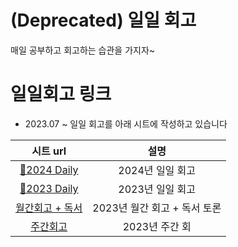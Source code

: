 # (Deprecated) 일일 회고
매일 공부하고 회고하는 습관을 가지자~

# 일일회고 링크
* 2023.07 ~ 일일 회고를 아래 시트에 작성하고 있습니다

|                                                         시트 url                                                         |         설명          |
|:----------------------------------------------------------------------------------------------------------------------:|:-------------------:|
| [🐉2024 Daily](https://docs.google.com/spreadsheets/d/1-lQeUsZOo7kviExKFLYgoNayB7BmGFAxDzJHklVzeDc/edit#gid=91150660)  |     2024년 일일 회고     |
| [🐰2023 Daily](https://docs.google.com/spreadsheets/d/1a6SoqBQzFP5SsxTAv33Zf7A6eW2Oy5K7T3IKzryWZBs/edit#gid=904019786) |     2023년 일일 회고     |
|  [월간회고 + 독서](https://docs.google.com/spreadsheets/d/1-KYd5IeomdpoFJTKEH7JBxCkEC_G3gWDDQ_X-eahrl0/edit#gid=2039696792)  | 2023년 월간 회고 + 독서 토론 |
|     [주간회고](https://docs.google.com/spreadsheets/d/1rJTUN4j2Qs3uWSzEQIc_Wr5Je2qYPTW1PnO6DKtLB1Y/edit#gid=542497109)     |     2023년 주간 회      |
